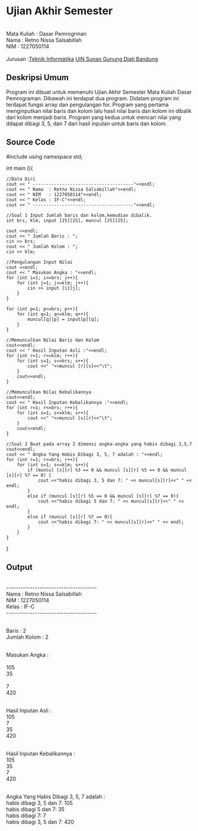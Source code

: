 # Ujian Akhir Semester 
<br>Mata Kuliah 	: Dasar Pemrogrman
<br>Nama		: Retno Nissa Salsabillah
<br>NIM		: 1227050114	
<br>Jurusan		:[Teknik Informatika](http://if.uinsgd.ac.id/) [UIN Sunan Gunung Djati Bandung](https://uinsgd.ac.id/) 

## Deskripsi Umum
Program  ini dibuat untuk memenuhi Ujian Akhir Semester Mata Kuliah Dasar Pemrograman.
Dibawah ini terdapat dua program. Didalam program ini terdapat fungsi array dan pengulangan for. 
Program yang pertama menginputkan nilai baris dan kolom lalu hasil nilai baris dan kolom ini dibalik dari kolom menjadi baris.
Program yang kedua untuk mencari nilai yang ddapat dibagi 3, 5, dan 7 dari hasil inputan untuk baris dan kolom.

## Source Code
#include <iostream>
using namespace std;

int main (){
	
	//Data Diri
	cout << " --------------------------------------"<<endl;
	cout << " Nama  : Retno Nissa Salsabillah"<<endl;
	cout << " NIM   : 1227050114"<<endl;
	cout << " Kelas : IF-C"<<endl;
	cout << " --------------------------------------"<<endl;
	
	//Soal 1 Input Jumlah baris dan kolom,kemudian dibalik.
	int brs, klm, input [25][25], muncul [25][25];
	
	cout <<endl;
	cout << " Jumlah Baris : ";
	cin >> brs;
	cout << " Jumlah Kolom : ";
	cin >> klm;
	
	//Pengulangan Input Nilai
	cout <<endl;
	cout << " Masukan Angka : "<<endl;
	for (int i=1; i<=brs; i++){
		for (int j=1; j<=klm; j++){
			cin >> input [i][j];
		}
	}
	
	for (int p=1; p<=brs; p++){
		for (int q=1; q<=klm; q++){
			muncul[q][p] = input[p][q];
		}
	}
	
	//Memunculkan Nilai Baris dan Kolom
	cout<<endl;
	cout << " Hasil Inputan Asli :"<<endl;
	for (int r=1; r<=klm; r++){
		for (int s=1; s<=brs; s++){
			cout <<" "<<muncul [r][s]<<"\t";
		}
		cout<<endl;
	}
	
	//Memunculkan Nilai Kebalikannya
	cout<<endl;
	cout << " Hasil Inputan Kebalikannya :"<<endl;
	for (int r=1; r<=brs; r++){
		for (int s=1; s<=klm; s++){
			cout <<" "<<muncul [s][r]<<"\t";
		}
		cout<<endl;
	}
	
	//Soal 2 Buat pada array 2 dimensi angka-angka yang habis dibagi 3,5,7
	cout<<endl;
	cout << " Angka Yang Habis Dibagi 3, 5, 7 adalah : "<<endl;
	for (int r=1; r<=brs; r++){
		for (int s=1; s<=klm; s++){
			if (muncul [s][r] %3 == 0 && muncul [s][r] %5 == 0 && muncul [s][r] %7 == 0) {
				cout <<"habis dibagi 3, 5 dan 7: " << muncul[s][r]<<" " << endl;
			}
			else if (muncul [s][r] %5 == 0 && muncul [s][r] %7 == 0){
				cout <<"habis dibagi 5 dan 7: " << muncul[s][r]<<" " << endl;
			}  
			else if (muncul [s][r] %7 == 0){
				cout <<"habis dibagi 7: " << muncul[s][r]<<" " << endl;
			}
		}
	}
}
## Output
	
<br> --------------------------------------
 <br>Nama  : Retno Nissa Salsabillah
 <br>NIM   : 1227050114
 <br>Kelas : IF-C
 <br>--------------------------------------

 <br> Baris : 2
 <br>Jumlah Kolom : 2

 <br>Masukan Angka :	
<br>105	
<br>35	
<br>7
<br>420
	
 <br>Hasil Inputan Asli :
<br>105  	<br>7
 <br>35     <br>420

 <br>Hasil Inputan Kebalikannya :
 <br>105     <br>35
 <br>7       <br>420
	
 <br>Angka Yang Habis Dibagi 3, 5, 7 adalah :
<br>habis dibagi 3, 5 dan 7: 105
<br>habis dibagi 5 dan 7: 35
<br>habis dibagi 7: 7
<br>habis dibagi 3, 5 dan 7: 420
